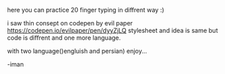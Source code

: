 here you can practice 20 finger typing in diffrent way :)

i saw thin consept on codepen by evil paper https://codepen.io/evilpaper/pen/dyyZjLQ
stylesheet and idea is same but code is diffrent and one more language.

with two language()engluish and persian)
enjoy...

-iman
